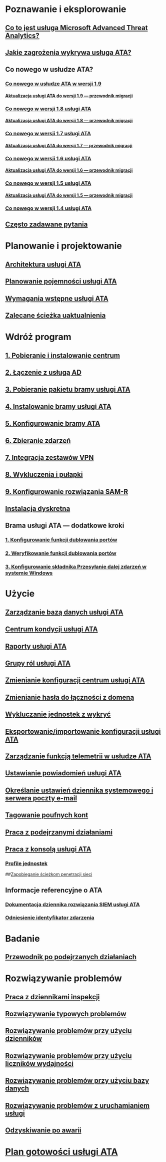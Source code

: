 # Poznawanie i eksplorowanie
## [Co to jest usługa Microsoft Advanced Threat Analytics?](what-is-ata.md)
## [Jakie zagrożenia wykrywa usługa ATA?](ata-threats.md)
## Co nowego w usłudze ATA?
### [Co nowego w usłudze ATA w wersji 1.9](whats-new-version-1.9.md)
#### [Aktualizacja usługi ATA do wersji 1.9 — przewodnik migracji](ata-update-1.9-migration-guide.md)
### [Co nowego w wersji 1.8 usługi ATA](whats-new-version-1.8.md)
#### [Aktualizacja usługi ATA do wersji 1.8 — przewodnik migracji](ata-update-1.8-migration-guide.md)
### [Co nowego w wersji 1.7 usługi ATA](whats-new-version-1.7.md)
#### [Aktualizacja usługi ATA do wersji 1.7 — przewodnik migracji](ata-update-1.7-migration-guide.md)
### [Co nowego w wersji 1.6 usługi ATA](whats-new-version-1.6.md)
#### [Aktualizacja usługi ATA do wersji 1.6 — przewodnik migracji](ata-update-1.6-migration-guide.md)
### [Co nowego w wersji 1.5 usługi ATA](whats-new-version-1.5.md)
#### [Aktualizacja usługi ATA do wersji 1.5 — przewodnik migracji](ata-update-1.5-migration-guide.md)
### [Co nowego w wersji 1.4 usługi ATA](whats-new-version-1.4.md)
## [Często zadawane pytania](ata-technical-faq.md)
# Planowanie i projektowanie
## [Architektura usługi ATA](ata-architecture.md)
## [Planowanie pojemności usługi ATA](ata-capacity-planning.md)
## [Wymagania wstępne usługi ATA](ata-prerequisites.md)
## [Zalecane ścieżka uaktualnienia](upgrade-path.md)
# Wdróż program
## [1. Pobieranie i instalowanie centrum](install-ata-step1.md)
## [2. Łączenie z usługą AD](install-ata-step2.md)
## [3. Pobieranie pakietu bramy usługi ATA](install-ata-step3.md)
## [4. Instalowanie bramy usługi ATA](install-ata-step4.md)
## [5. Konfigurowanie bramy ATA](install-ata-step5.md)
## [6. Zbieranie zdarzeń](install-ata-step6.md)
## [7. Integracja zestawów VPN](vpn-integration-install-step.md)
## [8. Wykluczenia i pułapki](install-ata-step7.md)
## [9. Konfigurowanie rozwiązania SAM-R](install-ata-step9-samr.md)
## [Instalacja dyskretna](ata-silent-installation.md)
## Brama usługi ATA — dodatkowe kroki
### [1. Konfigurowanie funkcji dublowania portów](configure-port-mirroring.md)
### [2. Weryfikowanie funkcji dublowania portów](validate-port-mirroring.md)
### [3. Konfigurowanie składnika Przesyłanie dalej zdarzeń w systemie Windows](configure-event-collection.md)
# Użycie
## [Zarządzanie bazą danych usługi ATA](ata-database-management.md)
## [Centrum kondycji usługi ATA](ata-health-center.md)
## [Raporty usługi ATA](reports.md)
## [Grupy ról usługi ATA](ata-role-groups.md)
## [Zmienianie konfiguracji centrum usługi ATA](modifying-ata-center-configuration.md)
## [Zmienianie hasła do łączności z domeną](modifying-ata-config-dcpassword.md)
## [Wykluczanie jednostek z wykryć](excluding-entities-from-detections.md)
## [Eksportowanie/importowanie konfiguracji usługi ATA](ata-configuration-file.md)
## [Zarządzanie funkcją telemetrii w usłudze ATA](manage-telemetry-settings.md)
## [Ustawianie powiadomień usługi ATA](setting-ata-alerts.md)
## [Określanie ustawień dziennika systemowego i serwera poczty e-mail](setting-syslog-email-server-settings.md)
## [Tagowanie poufnych kont](tag-sensitive-accounts.md)
## [Praca z podejrzanymi działaniami](working-with-suspicious-activities.md)
## [Praca z konsolą usługi ATA](working-with-ata-console.md)
### [Profile jednostek](entity-profiles.md)
##[Zapobieganie ścieżkom penetracji sieci](use-case-lateral-movement-path.md)
## Informacje referencyjne o ATA
### [Dokumentacja dziennika rozwiązania SIEM usługi ATA](cef-format-sa.md)
### [Odniesienie identyfikator zdarzenia](event-id-reference.md)
# Badanie
## [Przewodnik po podejrzanych działaniach](suspicious-activity-guide.md)
# Rozwiązywanie problemów
## [Praca z dziennikami inspekcji](troubleshoot-audit.md)
## [Rozwiązywanie typowych problemów](troubleshooting-ata-known-errors.md)
## [Rozwiązywanie problemów przy użyciu dzienników](troubleshooting-ata-using-logs.md)
## [Rozwiązywanie problemów przy użyciu liczników wydajności](troubleshooting-ata-using-perf-counters.md)
## [Rozwiązywanie problemów przy użyciu bazy danych](troubleshooting-ata-using-ata-database.md)
## [Rozwiązywanie problemów z uruchamianiem usługi](troubleshooting-service-startup.md)
## [Odzyskiwanie po awarii](disaster-recovery.md)
# [Plan gotowości usługi ATA](ata-resources.md)
